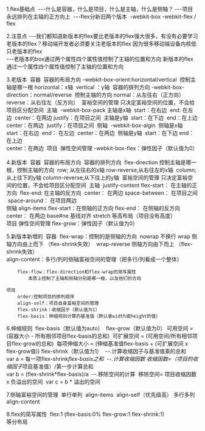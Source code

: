 1.flex基础点
​	---什么是容器，什么是项目，什么是主轴，什么是侧轴？
​	---项目永远排列在主轴的正方向上
​	---flex分新旧两个版本
​		-webkit-box
​		-webkit-flex / flex

2.注意点
​	---我们都知道新版本的flex要比老版本的flex强大很多，有没有必要学习老版本的flex？
​		移动端开发者必须要关注老版本的flex
​			因为很多移动端设备内核低只老版本的flex
​	
	---老版本的box通过两个属性四个属性值控制了主轴的位置和方向
	      新版本的flex通过一个属性四个属性值控制了主轴的位置和方向

3.老版本
​	容器
​		容器的布局方向
​			-webkit-box-orient:horizontal/vertical
​			控制主轴是哪一根
​				horizontal：x轴
​				vertical  ：y轴
​		容器的排列方向
​			-webkit-box-direction：normal/reverse
​			控制主轴的方向
​				normal：从左往右（正方向）
​				reverse：从右往左（反方向）
​		富裕空间的管理
​			只决定富裕空间的位置，不会给项目区分配空间
​			主轴
​				-webkit-box-pack
​					主轴是x轴
​						start：在右边
​						end:	在左边
​						center：在两边
​						justify：在项目之间
​					主轴是y轴
​						start：在下边
​						end：在上边
​						center：在两边
​						justify：在项目之间
​			侧轴
​				-webkit-box-algin
​					侧轴是x轴
​						start：在右边
​						end：  在左边
​						center：在两边
​					侧轴是y轴
​						start：在下边
​						end：   在上边	
​						center：在两边
​	项目
​		弹性空间管理
​			-webkit-box-flex：弹性因子（默认值为0）
​					
4.新版本
​	容器
​		容器的布局方向
​		容器的排列方向
​			flex-direction
​			控制主轴是哪一根，控制主轴的方向
​				row;		从左往右的x轴	
​				row-reverse;从右往左的x轴
​				column;		从上往下的y轴
​				column-reverse;从下往上的y轴
​		富裕空间的管理
​			只决定富裕空间的位置，不会给项目区分配空间
​			主轴
​				justify-content
​						flex-start：		在主轴的正方向
​						flex-end:		在主轴的反方向
​						center：			在两边
​						space-between：	在项目之间
​						 space-around：  在项目两边
​						
			侧轴
				align-items
						flex-start：在侧轴的正方向
						flex-end：    在侧轴的反方向
						center：		在两边
						base#ne    基线对齐
	 					stretch		等高布局（项目没有高度）	
	项目
		弹性空间管理
			flex-grow：弹性因子（默认值为0）

5.新版本新增的
​	容器
​		flex-wrap：控制的是侧轴的方向
​			nowrap 不换行
​			wrap   侧轴方向由上而下 			（flex-shrink失效）
​			wrap-reverse 侧轴方向由下而上 	（flex-shrink失效）
​		
		align-content：多行/列时侧轴富裕空间的管理（把多行/列看成一个整体）
		
		flex-flow：flex-direction和flex-wrap的简写属性
			本质上控制了主轴和侧轴分别是哪一根，以及他们的方向
	
	项目
		order:控制项目的排列顺序
		align-self：项目自身富裕空间的管理
		flex-shrink：收缩因子（默认值为1）
		flex-basis：伸缩规则计算的基准值（默认拿width或height的值）

6.伸缩规则
​	flex-basis（默认值为auto）
​	flex-grow（默认值为0）
​		可用空间 = (容器大小 - 所有相邻项目flex-basis的总和)
​		可扩展空间 = (可用空间/所有相邻项目flex-grow的总和)
​		每项伸缩大小 = (伸缩基准值flex-basis + (可扩展空间 x flex-grow值))
​	flex-shrink（默认值为1）
​		   --.计算收缩因子与基准值乘的总和  
​		   			var a = 每一项flex-shrink*flex-basis之和
​		   --.计算收缩因数
​		                     收缩因数=（项目的收缩因子*项目基准值）/第一步计算总和   
​		             var b =  (flex-shrink*flex-basis)/a
​		   --.移除空间的计算
​		                      移除空间= 项目收缩因数 x 负溢出的空间 
​		             var c =    b * 溢出的空间      

7.侧轴富裕空间的管理
​	单行单列
​		align-items
​		align-self（优先级高）
​	多行多列
​		align-content

8.flex的简写属性
​	flex:1  (flex-basis:0% flex-grow:1 flex-shrink:1)	
​	等分布局	